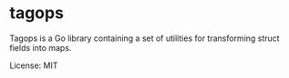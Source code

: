 # tagops

Tagops is a Go library containing a set of utilities for transforming struct
fields into maps.

License: MIT
